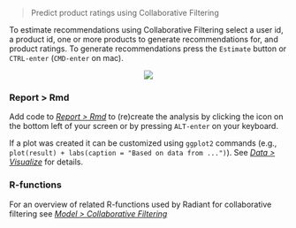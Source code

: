 > Predict product ratings using Collaborative Filtering

To estimate recommendations using Collaborative Filtering select a user id, a product id, one or more products to generate recommendations for, and product ratings. To generate recommendations press the `Estimate` button or `CTRL-enter` (`CMD-enter` on mac). 

<p align="center"><img src="https://radiant-rstats.github.io/docs/model/figures_model/cf_summary.png"></p>

### Report > Rmd

Add code to <a href="https://radiant-rstats.github.io/docs/data/report_rmd.html" target="_blank">_Report > Rmd_</a> to (re)create the analysis by clicking the <i title="report results" class="fa fa-edit"></i> icon on the bottom left of your screen or by pressing `ALT-enter` on your keyboard. 

If a plot was created it can be customized using `ggplot2` commands (e.g., `plot(result) + labs(caption = "Based on data from ...")`). See <a href="https://radiant-rstats.github.io/docs/data/visualize.html" target="_blank">_Data > Visualize_</a> for details.

### R-functions

For an overview of related R-functions used by Radiant for collaborative filtering see <a href = "https://radiant-rstats.github.io/radiant.model/reference/index.html#section-model-collaborative-filtering" target="_blank">_Model > Collaborative Filtering_</a>
